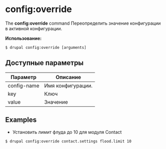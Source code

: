 # config:override
The **config:override** command Переопределить значение конфигурации в активной конфигурации.

**Использование:**
```
$ drupal config:override [arguments] 
```

## Доступные параметры
Параметр | Описание
---------|-------------
config-name | Имя конфигурации.
key | Ключ
value | Значение

## Examples
* Установить лимит флуда до 10 для модуля Contact
```
$ drupal config:override contact.settings flood.limit 10
```
